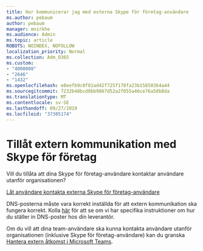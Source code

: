 ```yaml
---
title: Hur kommunicerar jag med externa Skype för företag-användare
ms.author: pebaum
author: pebaum
manager: mnirkhe
ms.audience: Admin
ms.topic: article
ROBOTS: NOINDEX, NOFOLLOW
localization_priority: Normal
ms.collection: Adm_O365
ms.custom:
- "4000008"
- "2646"
- "1432"
ms.openlocfilehash: e8eefb9c0f01ad42f725f178fa23b15850364a44
ms.sourcegitcommit: 7232b48bcd8bb9867d52a2f055a46ce76a58b8da
ms.translationtype: MT
ms.contentlocale: sv-SE
ms.lasthandoff: 09/27/2019
ms.locfileid: "37305174"
---
```

# <a name="allow-external-communications-with-skype-for-business"></a>Tillåt extern kommunikation med Skype för företag 

Vill du tillåta att dina Skype för företag-användare kontaktar användare utanför organisationen? 

[Låt användare kontakta externa Skype för företag-användare](https://docs.microsoft.com/skypeforbusiness/set-up-skype-for-business-online/allow-users-to-contact-external-skype-for-business-users)

DNS-posterna måste vara korrekt inställda för att extern kommunikation ska fungera korrekt. Kolla [här](https://docs.microsoft.com/office365/admin/get-help-with-domains/set-up-your-domain-host-specific-instructions?view=o365-worldwide) för att se om vi har specifika instruktioner om hur du ställer in DNS-poster hos din leverantör. 

Om du vill att dina team-användare ska kunna kontakta användare utanför organisationen (inklusive Skype för företag-användare) kan du granska [Hantera extern åtkomst i Microsoft Teams](https://docs.microsoft.com/microsoftteams/let-your-teams-users-communicate-with-other-people). 